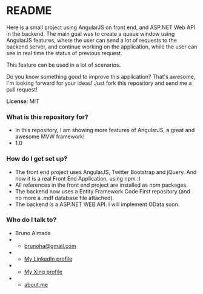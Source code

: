 # README #

Here is a small project using AngularJS on front end, and ASP.NET Web API in the backend. The main goal was to create a queue window using AngularJS features, where the user can send a lot of requests to the backend server, and continue working on the application, while the user can see in real time the status of previous request. 

This feature can be used in a lot of scenarios. 

Do you know something good to improve this application? That's awesome, I'm looking forward for your ideas! Just fork this repository and send me a pull request!

**License**: MIT

### What is this repository for? ###

* In this repository, I am showing more features of AngularJS, a great and awesome MVW framework!
* 1.0

### How do I get set up? ###

* The front end project uses AngularJS, Twitter Bootstrap and jQuery. And now it is a real Front End Application, using npm :)
* All references in the front end project are installed as npm packages.
* The backend now uses a Entity Framework Code First repository (and no more a .mdf database file attached).
* The backend is a ASP.NET WEB API. I will implement OData soon.

### Who do I talk to? ###

* Bruno Almada
* * brunoha@gmail.com
* * [My LinkedIn profile](http://linkedin.com/in/brunoalmada)
* * [My Xing profile](https://www.xing.com/profile/Bruno_HeitzmannAlmada)
* * [about.me](https://about.me/brunoha)
